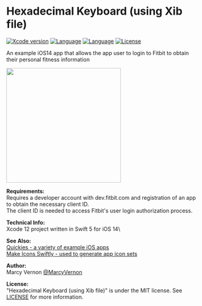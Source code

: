 # Hexadecimal Keyboard (using Xib file)
[![Xcode version](https://img.shields.io/badge/xcode-12%20-brightgreen)](https://developer.apple.com/xcode/)
[![Language](https://img.shields.io/badge/swift-5.0-orange.svg)](https://developer.apple.com/swift)
[![Language](https://img.shields.io/badge/swiftUI-iOS14-orange.svg)](https://developer.apple.com/xcode/swiftUI)
[![License](https://img.shields.io/badge/license-MIT-blue.svg?style=flat)](http://mit-license.org)

An example iOS14 app that allows the app user to login to Fitbit to obtain their personal fitness information

<img src="GitHub-Images/HexKeyboardXib.gif" width="300">

**Requirements:** \
Requires a developer account with dev.fitbit.com and registration of an app to obtain the necessary client ID.\
The client ID is needed to access Fitbit's user login authorization process. 

**Technical Info:** \
Xcode 12 project written in Swift 5 for iOS 14\

**See Also:** \
[Quickies - a variety of example iOS apps](https://github.com/PepperoniJoe/Quickies)\
 [Make Icons Swiftly - used to generate app icon sets
 ](https://github.com/PepperoniJoe/Make-Icons-Swiftly)

**Author:** \
Marcy Vernon [@MarcyVernon](https://twitter.com/MarcyVernon)

**License:** \
"Hexadecimal Keyboard (using Xib file)" is under the MIT license. See [LICENSE](/LICENSE) for more information.
